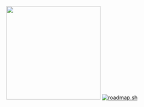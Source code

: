 <img width="250" src="https://github-readme-stats.vercel.app/api/top-langs/?username=regina-sv&layout=compact&langs_count=8&theme=onedark&hide_border=true&hide=html,css,scss,pug,json,jsx,other,java&title_color=58A6FF&icon_color=1F6FEB&text_color=C3D1D9&bg_color=0D1117" />
<a href="https://roadmap.sh"><img src="https://api.roadmap.sh/v1-badge/wide/64b41bc39a1017508d232de8?variant=dark" alt="roadmap.sh"/></a>


